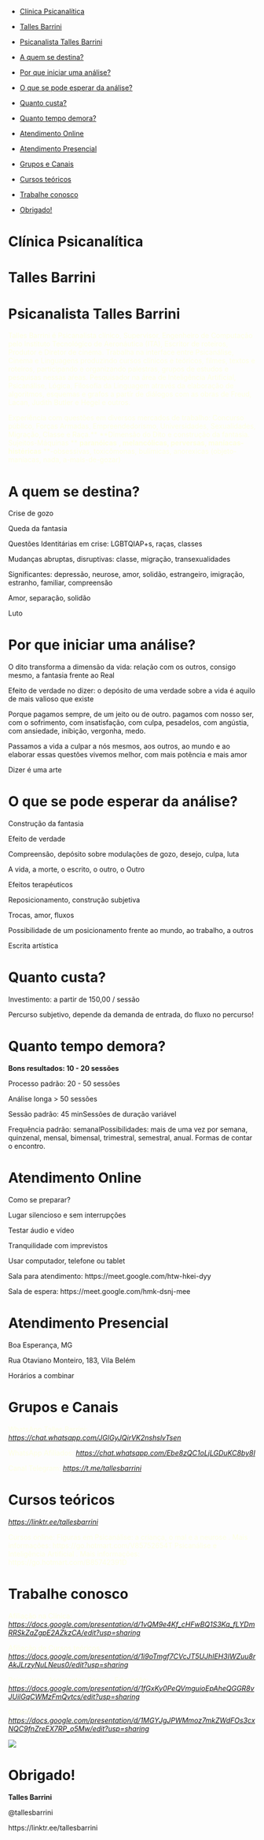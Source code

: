 <!-- TOC start (generated with https://github.com/derlin/bitdowntoc) -->

- [Clínica Psicanalítica](#clínica-psicanalítica)

- [Talles Barrini](#talles-barrini)

- [Psicanalista Talles Barrini](#psicanalista-talles-barrini)

- [A quem se destina?](#a-quem-se-destina)

- [Por que iniciar uma análise?](#por-que-iniciar-uma-análise)

- [O que se pode esperar da análise?](#o-que-se-pode-esperar-da-análise)

- [Quanto custa?](#quanto-custa)

- [Quanto tempo demora?](#quanto-tempo-demora)

- [Atendimento Online](#atendimento-online)

- [Atendimento Presencial](#atendimento-presencial)

- [Grupos e Canais](#grupos-e-canais)

- [Cursos teóricos](#cursos-teóricos)

- [Trabalhe conosco](#trabalhe-conosco)

- [Obrigado!](#obrigado)

<!-- TOC end -->

# Clínica Psicanalítica

# Talles Barrini

# Psicanalista Talles Barrini

<span style="color:#FDFFE2"> Talles Barrini é Psicanalista clínico\, Supervisor\, Engenheiro de Computação pelo Instituto Tecnológico de Aeronáutica \(ITA\)\, Escritor de roteiros\, Produtor e Diretor de cinema\. Trabalha na interface entre Psicanálise\, Cinema e Linguagens produzindo cursos clínicos e teóricos\, filmes\, textos e roteiros\, participando e organizando palestras\, grupos de estudos e pesquisas nessas aŕeas\. Pesquisador na área de Inteligência Artificial\, Psicanálise\, Lógica\, Filosofia da Linguagem através da elaboração de algoritmos\, esquemas e grafos a partir de diálogos com as obras de Freud\, Lacan\, Judith Butler e Hegel e outros\. </span>

<span style="color:#FDFFE2"> Experiência com questões em diversos mercados de trabalho: Concurso público\, Forças Armadas\, Empreendedorismo\, Universidades\, Sexualidades\, Migração\, Classe e Raça\.** </span> <span style="color:#FDFFE2"> **Dimensão do Dito e construção da fantasia\. Sujeitos\-Máquinas ** </span> <span style="color:#FDFFE2"> **paranóicas** </span> <span style="color:#FDFFE2"> **\, melancólicas\, perversas\, maníacas\-** </span> <span style="color:#FDFFE2"> **histéricas** </span> <span style="color:#FDFFE2"> **\-obsessivas\, toxicômonas\, bulímicas\, anorexicas \(objeto\-maníacas\, nada\, a\-mais\-de\-gozar\) </span>

# A quem se destina?

Crise de gozo

Queda da fantasia

Questões Identitárias em crise: LGBTQIAP\+s\, raças\, classes

Mudanças abruptas\, disruptivas: classe\, migração\, transexualidades

Significantes: depressão\, neurose\, amor\, solidão\, estrangeiro\, imigração\, estranho\, familiar\, compreensão

Amor\, separação\, solidão

Luto

# Por que iniciar uma análise?

O dito transforma a dimensão da vida: relação com os outros\, consigo mesmo\, a fantasia frente ao Real

Efeito de verdade no dizer: o depósito de uma verdade sobre a vida é aquilo de mais valioso que existe

Porque pagamos sempre\, de um jeito ou de outro\. pagamos com nosso ser\, com o sofrimento\, com insatisfação\, com culpa\, pesadelos\, com angústia\, com ansiedade\, inibição\, vergonha\, medo\.

Passamos a vida a culpar a nós mesmos\, aos outros\, ao mundo e ao elaborar essas questões vivemos melhor\, com mais potência e mais amor

Dizer é uma arte

# O que se pode esperar da análise?

Construção da fantasia

Efeito de verdade

Compreensão\, depósito sobre modulações de gozo\, desejo\, culpa\, luta

A vida\, a morte\, o escrito\, o outro\, o Outro

Efeitos terapéuticos

Reposicionamento\, construção subjetiva

Trocas\, amor\, fluxos

Possibilidade de um posicionamento frente ao mundo\, ao trabalho\, a outros

Escrita artística

# Quanto custa?

Investimento: a partir de 150\,00 / sessão

Percurso subjetivo\, depende da demanda de entrada\, do fluxo no percurso\!

# Quanto tempo demora?

**Bons resultados: 10 \- 20 sessões**

Processo padrão: 20 \- 50 sessões

Análise longa > 50 sessões

Sessão padrão: 45 minSessões de duração variável

Frequência padrão: semanalPossibilidades: mais de uma vez por semana\, quinzenal\, mensal\, bimensal\, trimestral\, semestral\, anual\. Formas de contar o encontro\.

# Atendimento Online

Como se preparar?

Lugar silencioso e sem interrupções

Testar áudio e vídeo

Tranquilidade com imprevistos

Usar computador\, telefone ou tablet

Sala para atendimento: https://meet\.google\.com/htw\-hkei\-dyy

Sala de espera: https://meet\.google\.com/hmk\-dsnj\-mee

# Atendimento Presencial

Boa Esperança\, MG

Rua Otaviano Monteiro\, 183\, Vila Belém

Horários a combinar

# Grupos e Canais

<span style="color:#FDFFE2">WhatsApp Talles Barrini: </span> _[https://chat\.whatsapp\.com/JGlGyJQirVK2nshslvTsen](https://chat.whatsapp.com/JGlGyJQirVK2nshslvTsen)_

<span style="color:#FDFFE2">WhatsApp Afiliados: </span> _[https://chat\.whatsapp\.com/Ebe8zQC1oLjLGDuKC8by8I](https://chat.whatsapp.com/Ebe8zQC1oLjLGDuKC8by8I)_

<span style="color:#FDFFE2">Canal Telegram: </span> _[https://t\.me/tallesbarrini](https://t.me/tallesbarrini)_

# Cursos teóricos

_[https://linktr\.ee/tallesbarrini](https://linktr.ee/tallesbarrini)_

<span style="color:#FDFFE2">Cursos online: </span> <span style="color:#FDFFE2">Figuras em Psicanálise: a criança\, o mal e a neurose</span> <span style="color:#FDFFE2">\. Mais informações: https://go\.hotmart\.com/V85752654T </span> <span style="color:#FDFFE2">Psicanálise e Inteligência Artificial</span> <span style="color:#FDFFE2">\. Mais informações: https://go\.hotmart\.com/B85742391D </span>

# Trabalhe conosco

<span style="color:#FDFFE2">Afiliação na Clínica: </span> _[https://docs\.google\.com/presentation/d/1vQM9e4Kf_cHFwBQ1S3Kq_fLYDmRRSkZaZgpE2AZkzCA/edit?usp=sharing](https://docs.google.com/presentation/d/1vQM9e4Kf_cHFwBQ1S3Kq_fLYDmRRSkZaZgpE2AZkzCA/edit?usp=sharing)_

<span style="color:#FDFFE2">Afiliação de Cursos teóricos: </span> _[https://docs\.google\.com/presentation/d/1i9oTmgf7CVcJT5UJhIEH3IWZuu8rAkJLrzyNuLNeus0/edit?usp=sharing](https://docs.google.com/presentation/d/1i9oTmgf7CVcJT5UJhIEH3IWZuu8rAkJLrzyNuLNeus0/edit?usp=sharing)_

<span style="color:#FDFFE2">Psiquiatras\, Assistentes Sociais\, Educação: </span> _[https://docs\.google\.com/presentation/d/1fGxKy0PeQVmguioEpAheQGGR8vJUilGqCWMzFmQvtcs/edit?usp=sharing](https://docs.google.com/presentation/d/1fGxKy0PeQVmguioEpAheQGGR8vJUilGqCWMzFmQvtcs/edit?usp=sharing)_

<span style="color:#FDFFE2">Cinema: </span> _[https://docs\.google\.com/presentation/d/1MGYJgJPWMmoz7mkZWdFOs3cxNQC9fnZreEX7RP_o5Mw/edit?usp=sharing](https://docs.google.com/presentation/d/1MGYJgJPWMmoz7mkZWdFOs3cxNQC9fnZreEX7RP_o5Mw/edit?usp=sharing)_

![](images/Cl%C3%ADnica/Cl%C3%ADnica0.jpg)

# Obrigado!

**Talles Barrini**

@tallesbarrini

https://linktr\.ee/tallesbarrini
